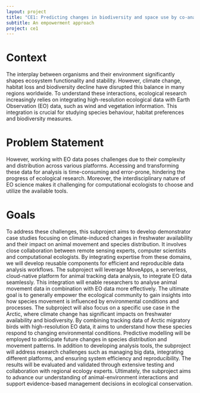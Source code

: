 ```yaml
---
layout: project
title: "CE1: Predicting changes in biodiversity and space use by co-analysis of animal movement data with EO products:"
subtitle: An empowerment approach
project: ce1
---
```

# Context
The interplay between organisms and their environment significantly shapes ecosystem functionality and stability.
However, climate change, habitat loss and biodiversity decline have disrupted this balance in many regions worldwide. 
To understand these interactions, ecological research increasingly relies on integrating high-resolution ecological data with Earth Observation (EO) data, such as wind and vegetation information.
This integration is crucial for studying species behaviour, habitat preferences and biodiversity measures.

# Problem Statement
However, working with EO data poses challenges due to their complexity and distribution across various platforms.
Accessing and transforming these data for analysis is time-consuming and error-prone, hindering the progress of ecological research.
Moreover, the interdisciplinary nature of EO science makes it challenging for computational ecologists to choose and utilize the available tools.

# Goals
To address these challenges, this subproject aims to develop demonstrator case studies focusing on climate-induced changes in freshwater availability and their impact on animal movement and species distribution.
It involves close collaboration between remote sensing experts, computer scientists and computational ecologists.
By integrating expertise from these domains, we will develop reusable components for efficient and reproducible data analysis workflows.
The subproject will leverage MoveApps, a serverless, cloud-native platform for animal tracking data analysis, to integrate EO data seamlessly.
This integration will enable researchers to analyse animal movement data in combination with EO data more effectively.
The ultimate goal is to generally empower the ecological community to gain insights into how species movement is influenced by environmental conditions and processes.
The subproject will also focus on a specific use case in the Arctic, where climate change has significant impacts on freshwater availability and biodiversity. 
By combining tracking data of Arctic migratory birds with high-resolution EO data, it aims to understand how these species respond to changing environmental conditions. 
Predictive modelling will be employed to anticipate future changes in species distribution and movement patterns.
In addition to developing analysis tools, the subproject will address research challenges such as managing big data, integrating different platforms, and ensuring system efficiency and reproducibility. 
The results will be evaluated and validated through extensive testing and collaboration with regional ecology experts.
Ultimately, the subproject aims to advance our understanding of animal-environment interactions and support evidence-based management decisions in ecological conservation.